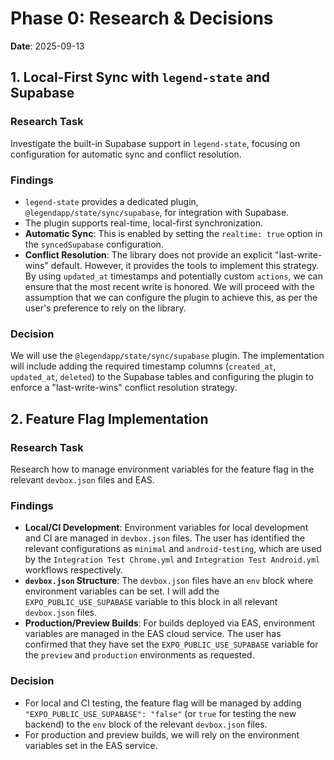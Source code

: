# Phase 0: Research & Decisions

**Date**: 2025-09-13

## 1. Local-First Sync with `legend-state` and Supabase

### Research Task
Investigate the built-in Supabase support in `legend-state`, focusing on configuration for automatic sync and conflict resolution.

### Findings
- `legend-state` provides a dedicated plugin, `@legendapp/state/sync/supabase`, for integration with Supabase.
- The plugin supports real-time, local-first synchronization.
- **Automatic Sync**: This is enabled by setting the `realtime: true` option in the `syncedSupabase` configuration.
- **Conflict Resolution**: The library does not provide an explicit "last-write-wins" default. However, it provides the tools to implement this strategy. By using `updated_at` timestamps and potentially custom `actions`, we can ensure that the most recent write is honored. We will proceed with the assumption that we can configure the plugin to achieve this, as per the user's preference to rely on the library.

### Decision
We will use the `@legendapp/state/sync/supabase` plugin. The implementation will include adding the required timestamp columns (`created_at`, `updated_at`, `deleted`) to the Supabase tables and configuring the plugin to enforce a "last-write-wins" conflict resolution strategy.

## 2. Feature Flag Implementation

### Research Task
Research how to manage environment variables for the feature flag in the relevant `devbox.json` files and EAS.

### Findings
- **Local/CI Development**: Environment variables for local development and CI are managed in `devbox.json` files. The user has identified the relevant configurations as `minimal` and `android-testing`, which are used by the `Integration Test Chrome.yml` and `Integration Test Android.yml` workflows respectively.
- **`devbox.json` Structure**: The `devbox.json` files have an `env` block where environment variables can be set. I will add the `EXPO_PUBLIC_USE_SUPABASE` variable to this block in all relevant `devbox.json` files.
- **Production/Preview Builds**: For builds deployed via EAS, environment variables are managed in the EAS cloud service. The user has confirmed that they have set the `EXPO_PUBLIC_USE_SUPABASE` variable for the `preview` and `production` environments as requested.

### Decision
- For local and CI testing, the feature flag will be managed by adding `"EXPO_PUBLIC_USE_SUPABASE": "false"` (or `true` for testing the new backend) to the `env` block of the relevant `devbox.json` files.
- For production and preview builds, we will rely on the environment variables set in the EAS service.